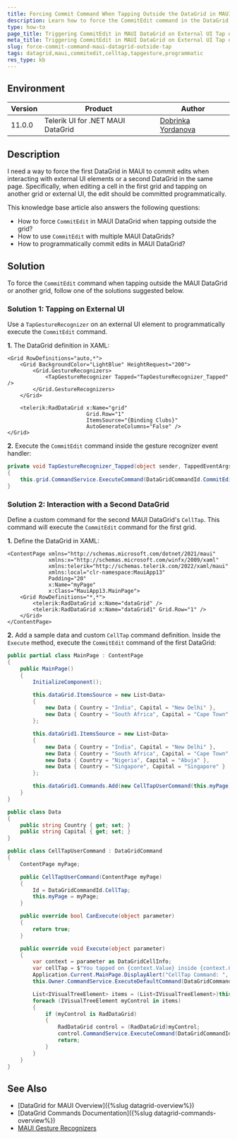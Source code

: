```yaml
---
title: Forcing Commit Command When Tapping Outside the DataGrid in MAUI
description: Learn how to force the CommitEdit command in the DataGrid for MAUI when tapping outside the control or interacting with another grid.
type: how-to
page_title: Triggering CommitEdit in MAUI DataGrid on External UI Tap or Second DataGrid Interaction
meta_title: Triggering CommitEdit in MAUI DataGrid on External UI Tap or Second DataGrid Interaction
slug: force-commit-command-maui-datagrid-outside-tap
tags: datagrid,maui,commitedit,celltap,tapgesture,programmatic
res_type: kb
---
```


## Environment

| Version | Product | Author | 
| --- | --- | ---- | 
| 11.0.0 | Telerik UI for .NET MAUI DataGrid | [Dobrinka Yordanova](https://www.telerik.com/blogs/author/dobrinka-yordanova) | 

## Description

I need a way to force the first DataGrid in MAUI to commit edits when interacting with external UI elements or a second DataGrid in the same page. Specifically, when editing a cell in the first grid and tapping on another grid or external UI, the edit should be committed programmatically.

This knowledge base article also answers the following questions:
- How to force `CommitEdit` in MAUI DataGrid when tapping outside the grid?
- How to use `CommitEdit` with multiple MAUI DataGrids?
- How to programmatically commit edits in MAUI DataGrid?

## Solution

To force the `CommitEdit` command when tapping outside the MAUI DataGrid or another grid, follow one of the solutions suggested below.

### Solution 1: Tapping on External UI

Use a `TapGestureRecognizer` on an external UI element to programmatically execute the `CommitEdit` command.

**1.** The DataGrid definition in XAML:

```xaml
<Grid RowDefinitions="auto,*">
    <Grid BackgroundColor="LightBlue" HeightRequest="200">
        <Grid.GestureRecognizers>
            <TapGestureRecognizer Tapped="TapGestureRecognizer_Tapped" />
        </Grid.GestureRecognizers>
    </Grid>

    <telerik:RadDataGrid x:Name="grid"
                         Grid.Row="1"
                         ItemsSource="{Binding Clubs}" 
                         AutoGenerateColumns="False" />
</Grid>
```

**2.** Execute the `CommitEdit` command inside the gesture recognizer event handler:

```csharp
private void TapGestureRecognizer_Tapped(object sender, TappedEventArgs e)
{
    this.grid.CommandService.ExecuteCommand(DataGridCommandId.CommitEdit, new EditContext(null, ActionTrigger.Programmatic, null));
}
```

### Solution 2: Interaction with a Second DataGrid

Define a custom command for the second MAUI DataGrid's `CellTap`. This command will execute the `CommitEdit` command for the first grid.

**1.** Define the DataGrid in XAML:

```xaml
<ContentPage xmlns="http://schemas.microsoft.com/dotnet/2021/maui"
             xmlns:x="http://schemas.microsoft.com/winfx/2009/xaml"
             xmlns:telerik="http://schemas.telerik.com/2022/xaml/maui"
             xmlns:local="clr-namespace:MauiApp13"
             Padding="20"
             x:Name="myPage"
             x:Class="MauiApp13.MainPage">
    <Grid RowDefinitions="*,*">
        <telerik:RadDataGrid x:Name="dataGrid" />
        <telerik:RadDataGrid x:Name="dataGrid1" Grid.Row="1" />
    </Grid>
</ContentPage>
```

**2.** Add a sample data and custom `CellTap` command definition. Inside the `Execute` method, execute the `CommitEdit` command of the first DataGrid:

```csharp
public partial class MainPage : ContentPage
{
    public MainPage()
    {
        InitializeComponent();

        this.dataGrid.ItemsSource = new List<Data>
        {
            new Data { Country = "India", Capital = "New Delhi" },
            new Data { Country = "South Africa", Capital = "Cape Town" },
        };

        this.dataGrid1.ItemsSource = new List<Data>
        {
            new Data { Country = "India", Capital = "New Delhi" },
            new Data { Country = "South Africa", Capital = "Cape Town" },
            new Data { Country = "Nigeria", Capital = "Abuja" },
            new Data { Country = "Singapore", Capital = "Singapore" }
        };

        this.dataGrid1.Commands.Add(new CellTapUserCommand(this.myPage));
    }
}

public class Data
{
    public string Country { get; set; }
    public string Capital { get; set; }
}

public class CellTapUserCommand : DataGridCommand
{
    ContentPage myPage;

    public CellTapUserCommand(ContentPage myPage)
    {
        Id = DataGridCommandId.CellTap;
        this.myPage = myPage;
    }

    public override bool CanExecute(object parameter)
    {
        return true;
    }

    public override void Execute(object parameter)
    {
        var context = parameter as DataGridCellInfo;
        var cellTap = $"You tapped on {context.Value} inside {context.Column.HeaderText} column \n";
        Application.Current.MainPage.DisplayAlert("CellTap Command: ", cellTap, "OK");
        this.Owner.CommandService.ExecuteDefaultCommand(DataGridCommandId.CellTap, parameter);

        List<IVisualTreeElement> items = (List<IVisualTreeElement>)this.myPage.GetVisualTreeDescendants();
        foreach (IVisualTreeElement myControl in items)
        {
            if (myControl is RadDataGrid)
            {
                RadDataGrid control = (RadDataGrid)myControl;
                control.CommandService.ExecuteCommand(DataGridCommandId.CommitEdit, new EditContext(null, ActionTrigger.Programmatic, null));
                return;
            }
        }
    }
}
```

## See Also

- [DataGrid for MAUI Overview]({%slug datagrid-overview%})
- [DataGrid Commands Documentation]({%slug datagrid-commands-overview%})
- [MAUI Gesture Recognizers](https://learn.microsoft.com/en-us/dotnet/maui/fundamentals/gestures/tap)
